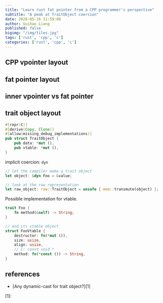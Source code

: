 ```yaml
---
title: "Learn rust fat pointer from a CPP programmer's perspective"
subtitle: "A peak at TraitObject coercion"
date: 2020-05-16 11:59:08
author: Guihao Liang
published: false
bigimg: "/img/tiles.jpg"
tags: ['rust', 'cpp', 'c']
categories: ['rust', 'cpp', 'c']
---
```


## CPP vpointer layout

## fat pointer layout

## inner vpointer vs fat pointer

## trait object layout

```rust
#[repr(C)]
#[derive(Copy, Clone)]
#[allow(missing_debug_implementations)]
pub struct TraitObject {
    pub data: *mut (),
    pub vtable: *mut (),
}
```

implicit coercion: `dyn`

```rust
// let the compiler make a trait object
let object: &dyn Foo = &value;

// look at the raw representation
let raw_object: raw::TraitObject = unsafe { mem::transmute(object) };
```

Possible implementation for vtable.

```rust
trait Foo {
    fn method(&self) -> String;
}

// and its vtable object
struct FooVtable {
    destructor: fn(*mut ()),
    size: usize,
    align: usize,
    // C: const void *
    method: fn(*const ()) -> String,
}
```

## references

* [Any dynamic-cast for trait object?][1]

[1]: